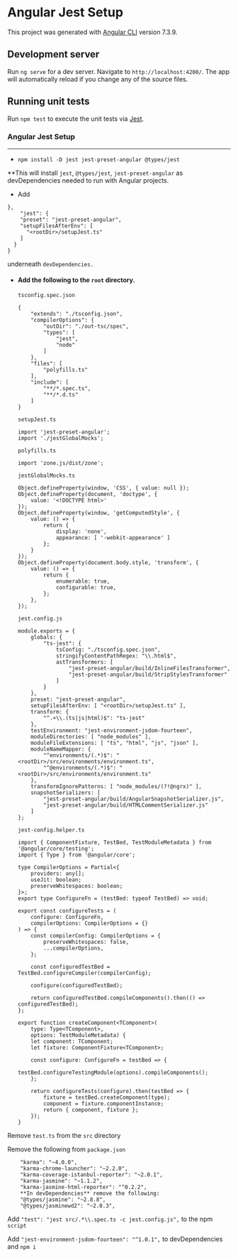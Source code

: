 # Angular Jest Setup

This project was generated with [Angular CLI](https://github.com/angular/angular-cli) version 7.3.9.

## Development server

Run `ng serve` for a dev server. Navigate to `http://localhost:4200/`. The app will automatically reload if you change any of the source files.

## Running unit tests

Run `npm test` to execute the unit tests via [Jest](https://https://jestjs.io/).

### Angular Jest Setup

----

- ```npm install -D jest jest-preset-angular @types/jest```

**This will install `jest`, `@types/jest`, `jest-preset-angular` as devDependencies needed to run with Angular projects.

- Add

```
},
    "jest": {
    "preset": "jest-preset-angular",
    "setupFilesAfterEnv": [
      "<rootDir>/setupJest.ts"
    ]
  }
}
  ```

underneath `devDependencies.`

- #### Add the following to the `root` directory.

   `tsconfig.spec.json`


    ```
    {
        "extends": "./tsconfig.json",
        "compilerOptions": {
            "outDir": "./out-tsc/spec",
            "types": [
                "jest",
                "node"
            ]
        },
        "files": [
            "polyfills.ts"
        ],
        "include": [
            "**/*.spec.ts",
            "**/*.d.ts"
        ]
    }
    ```

    `setupJest.ts`



    ```
    import 'jest-preset-angular';
    import './jestGlobalMocks';
    ```

    `polyfills.ts`


    ```
    import 'zone.js/dist/zone';
    ```

    `jestGlobalMocks.ts`


    ```
    Object.defineProperty(window, 'CSS', { value: null });
    Object.defineProperty(document, 'doctype', {
        value: '<!DOCTYPE html>'
    });
    Object.defineProperty(window, 'getComputedStyle', {
        value: () => {
            return {
                display: 'none',
                appearance: [ '-webkit-appearance' ]
            };
        }
    });
    Object.defineProperty(document.body.style, 'transform', {
        value: () => {
            return {
                enumerable: true,
                configurable: true,
            };
        },
    });
    ```

   `jest.config.js`


    ```
    module.exports = {
        globals: {
            "ts-jest": {
                tsConfig: "./tsconfig.spec.json",
                stringifyContentPathRegex: "\\.html$",
                astTransformers: [
                    "jest-preset-angular/build/InlineFilesTransformer",
                    "jest-preset-angular/build/StripStylesTransformer"
                ]
            }
        },
        preset: "jest-preset-angular",
        setupFilesAfterEnv: [ "<rootDir>/setupJest.ts" ],
        transform: {
            "^.+\\.(ts|js|html)$": "ts-jest"
        },
        testEnvironment: "jest-environment-jsdom-fourteen",
        moduleDirectories: [ "node_modules" ],
        moduleFileExtensions: [ "ts", "html", "js", "json" ],
        moduleNameMapper: {
            "^environments/(.*)$": "<rootDir>/src/environments/environment.ts",
            "^@environments/(.*)$": "<rootDir>/src/environments/environment.ts"
        },
        transformIgnorePatterns: [ "node_modules/(?!@ngrx)" ],
        snapshotSerializers: [
            "jest-preset-angular/build/AngularSnapshotSerializer.js",
            "jest-preset-angular/build/HTMLCommentSerializer.js"
        ]
    };
    ```


    `jest-config.helper.ts`


    ```
    import { ComponentFixture, TestBed, TestModuleMetadata } from '@angular/core/testing';
    import { Type } from '@angular/core';

    type CompilerOptions = Partial<{
        providers: any[];
        useJit: boolean;
        preserveWhitespaces: boolean;
    }>;
    export type ConfigureFn = (testBed: typeof TestBed) => void;

    export const configureTests = (
        configure: ConfigureFn,
        compilerOptions: CompilerOptions = {}
    ) => {
        const compilerConfig: CompilerOptions = {
            preserveWhitespaces: false,
            ...compilerOptions,
        };

        const configuredTestBed = TestBed.configureCompiler(compilerConfig);

        configure(configuredTestBed);

        return configuredTestBed.compileComponents().then(() => configuredTestBed);
    };

    export function createComponent<TComponent>(
        type: Type<TComponent>,
        options: TestModuleMetadata) {
        let component: TComponent;
        let fixture: ComponentFixture<TComponent>;

        const configure: ConfigureFn = testBed => {
            testBed.configureTestingModule(options).compileComponents();
        };

        return configureTests(configure).then(testBed => {
            fixture = testBed.createComponent(type);
            component = fixture.componentInstance;
            return { component, fixture };
        });
    }
    ```

Remove `test.ts` from the `src` directory

Remove the following from `package.json`

```
    "karma": "~4.0.0",
    "karma-chrome-launcher": "~2.2.0",
    "karma-coverage-istanbul-reporter": "~2.0.1",
    "karma-jasmine": "~1.1.2",
    "karma-jasmine-html-reporter": "^0.2.2",
    **In devDependencies** remove the following:
    "@types/jasmine": "~2.8.8",
    "@types/jasminewd2": "~2.0.3",
```

Add `"test": "jest src/.*\\.spec.ts -c jest.config.js",` to the npm `script`

Add `"jest-environment-jsdom-fourteen": "^1.0.1",` to devDependencies and `npm i`






